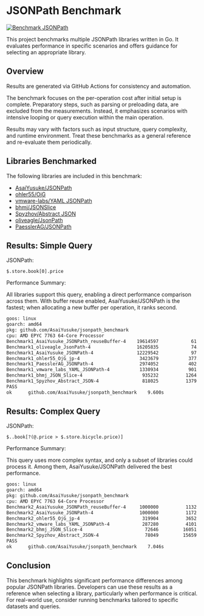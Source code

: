 # JSONPath Benchmark

[![Benchmark JSONPath](https://github.com/AsaiYusuke/jsonpath-benchmark/actions/workflows/build.yml/badge.svg)](https://github.com/AsaiYusuke/jsonpath-benchmark/actions/workflows/build.yml)

This project benchmarks multiple JSONPath libraries written in Go.
It evaluates performance in specific scenarios and offers guidance for selecting an appropriate library.

## Overview

Results are generated via GitHub Actions for consistency and automation.

The benchmark focuses on the per-operation cost after initial setup is complete.
Preparatory steps, such as parsing or preloading data, are excluded from the measurements.
Instead, it emphasizes scenarios with intensive looping or query execution within the main operation.

Results may vary with factors such as input structure, query complexity, and runtime environment.
Treat these benchmarks as a general reference and re-evaluate them periodically.

## Libraries Benchmarked

The following libraries are included in this benchmark:

- [AsaiYusuke/JSONPath](https://github.com/AsaiYusuke/jsonpath)
- [ohler55/OjG](https://github.com/ohler55/ojg)
- [vmware-labs/YAML JSONPath](https://github.com/vmware-labs/yaml-jsonpath)
- [bhmj/JSONSlice](https://github.com/bhmj/jsonslice)
- [Spyzhov/Abstract JSON](https://github.com/spyzhov/ajson)
- [oliveagle/JsonPath](https://github.com/oliveagle/jsonpath)
- [PaesslerAG/JSONPath](https://github.com/PaesslerAG/jsonpath)

## Results: Simple Query

JSONPath:

``` text
$.store.book[0].price
```

Performance Summary:

All libraries support this query, enabling a direct performance comparison across them.
With buffer reuse enabled, AsaiYusuke/JSONPath is the fastest; when allocating a new buffer per operation, it ranks second.

``` bash
goos: linux
goarch: amd64
pkg: github.com/AsaiYusuke/jsonpath_benchmark
cpu: AMD EPYC 7763 64-Core Processor                
Benchmark1_AsaiYusuke_JSONPath_reuseBuffer-4   	19614597	        61.09 ns/op	       0 B/op	       0 allocs/op
Benchmark1_oliveagle_JsonPath-4                	16205835	        74.08 ns/op	       0 B/op	       0 allocs/op
Benchmark1_AsaiYusuke_JSONPath-4               	12229542	        97.86 ns/op	      16 B/op	       1 allocs/op
Benchmark1_ohler55_OjG_jp-4                    	 3423679	       377.3 ns/op	    1168 B/op	       2 allocs/op
Benchmark1_PaesslerAG_JSONPath-4               	 2974052	       402.1 ns/op	     208 B/op	       7 allocs/op
Benchmark1_vmware_labs_YAML_JSONPath-4         	 1330934	       901.1 ns/op	     464 B/op	      28 allocs/op
Benchmark1_bhmj_JSON_Slice-4                   	  935232	      1264 ns/op	      24 B/op	       1 allocs/op
Benchmark1_Spyzhov_Abstract_JSON-4             	  818025	      1379 ns/op	     472 B/op	      25 allocs/op
PASS
ok  	github.com/AsaiYusuke/jsonpath_benchmark	9.600s

```

## Results: Complex Query

JSONPath:

``` text
$..book[?(@.price > $.store.bicycle.price)]
```

Performance Summary:

This query uses more complex syntax, and only a subset of libraries could process it.
Among them, AsaiYusuke/JSONPath delivered the best performance.

``` bash
goos: linux
goarch: amd64
pkg: github.com/AsaiYusuke/jsonpath_benchmark
cpu: AMD EPYC 7763 64-Core Processor                
Benchmark2_AsaiYusuke_JSONPath_reuseBuffer-4   	 1000000	      1132 ns/op	      80 B/op	       2 allocs/op
Benchmark2_AsaiYusuke_JSONPath-4               	 1000000	      1172 ns/op	      96 B/op	       3 allocs/op
Benchmark2_ohler55_OjG_jp-4                    	  319904	      3652 ns/op	    6200 B/op	      37 allocs/op
Benchmark2_vmware_labs_YAML_JSONPath-4         	  287280	      4101 ns/op	    4416 B/op	     136 allocs/op
Benchmark2_bhmj_JSON_Slice-4                   	   72646	     16051 ns/op	    1784 B/op	      38 allocs/op
Benchmark2_Spyzhov_Abstract_JSON-4             	   78049	     15659 ns/op	    5480 B/op	     223 allocs/op
PASS
ok  	github.com/AsaiYusuke/jsonpath_benchmark	7.046s

```

## Conclusion

This benchmark highlights significant performance differences among popular JSONPath libraries.
Developers can use these results as a reference when selecting a library, particularly when performance is critical.
For real-world use, consider running benchmarks tailored to specific datasets and queries.
